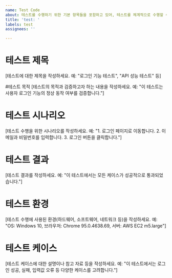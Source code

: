 ```yaml
---
name: Test Code
about: 테스트를 수행하기 위한 기본 항목들을 포함하고 있어, 테스트를 체계적으로 수행할 수 있도록 돕습니다.
title: 'test: '
labels: test
assignees: ''

---
```


# 테스트 제목
[테스트에 대한 제목을 작성하세요. 예: "로그인 기능 테스트", "API 성능 테스트" 등]

#테스트 목적
[테스트의 목적과 검증하고자 하는 내용을 작성하세요. 예: "이 테스트는 사용자 로그인 기능의 정상 동작 여부를 검증합니다."]

# 테스트 시나리오
[테스트 수행을 위한 시나리오를 작성하세요. 예: "1. 로그인 페이지로 이동합니다. 2. 이메일과 비밀번호를 입력합니다. 3. 로그인 버튼을 클릭합니다."]

# 테스트 결과
[테스트 결과를 작성하세요. 예: "이 테스트에서는 모든 케이스가 성공적으로 통과되었습니다."]

# 테스트 환경
[테스트 수행에 사용된 환경(하드웨어, 소프트웨어, 네트워크 등)을 작성하세요. 예: "OS: Windows 10, 브라우저: Chrome 95.0.4638.69, 서버: AWS EC2 m5.large"]

# 테스트 케이스
[테스트 케이스에 대한 설명이나 참고 자료 등을 작성하세요. 예: "이 테스트에서는 로그인 성공, 실패, 입력값 오류 등 다양한 케이스를 고려합니다."]
